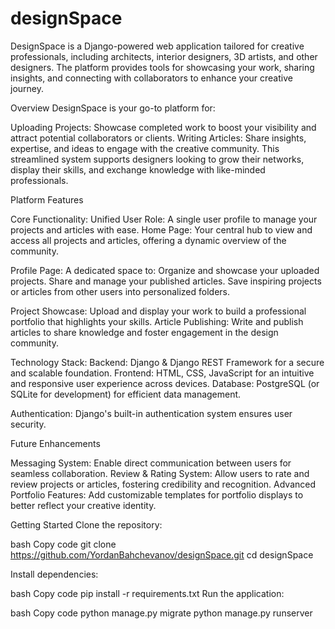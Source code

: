 # designSpace
DesignSpace is a Django-powered web application tailored for creative professionals, including architects, interior designers, 3D artists, and other designers. The platform provides tools for showcasing your work, sharing insights, and connecting with collaborators to enhance your creative journey.

Overview
DesignSpace is your go-to platform for:

Uploading Projects: Showcase completed work to boost your visibility and attract potential collaborators or clients.
Writing Articles: Share insights, expertise, and ideas to engage with the creative community.
This streamlined system supports designers looking to grow their networks, display their skills, and exchange knowledge with like-minded professionals.

Platform Features

Core Functionality:
Unified User Role: A single user profile to manage your projects and articles with ease.
Home Page: Your central hub to view and access all projects and articles, offering a dynamic overview of the community.

Profile Page: A dedicated space to:
Organize and showcase your uploaded projects.
Share and manage your published articles.
Save inspiring projects or articles from other users into personalized folders.

Project Showcase: Upload and display your work to build a professional portfolio that highlights your skills.
Article Publishing: Write and publish articles to share knowledge and foster engagement in the design community.

Technology Stack:
Backend: Django & Django REST Framework for a secure and scalable foundation.
Frontend: HTML, CSS, JavaScript for an intuitive and responsive user experience across devices.
Database: PostgreSQL (or SQLite for development) for efficient data management.

Authentication: Django's built-in authentication system ensures user security.

Future Enhancements

Messaging System: Enable direct communication between users for seamless collaboration.
Review & Rating System: Allow users to rate and review projects or articles, fostering credibility and recognition.
Advanced Portfolio Features: Add customizable templates for portfolio displays to better reflect your creative identity.

Getting Started
Clone the repository:

bash
Copy code
git clone https://github.com/YordanBahchevanov/designSpace.git
cd designSpace

Install dependencies:

bash
Copy code
pip install -r requirements.txt
Run the application:

bash
Copy code
python manage.py migrate
python manage.py runserver
